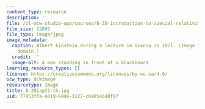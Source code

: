 ```yaml
---
content_type: resource
description: ''
file: /ol-ocw-studio-app/courses/8-20-introduction-to-special-relativity-january-iap-2021/77453ffa441968d41127c69854648f87_8-20iap21-th.jpg
file_size: 22801
file_type: image/jpeg
image_metadata:
  caption: Albert Einstein during a lecture in Vienna in 1921. (Image is in the public
    domain.)
  credit: ''
  image-alt: A man standing in front of a blackboard.
learning_resource_types: []
license: https://creativecommons.org/licenses/by-nc-sa/4.0/
ocw_type: OCWImage
resourcetype: Image
title: 8-20iap21-th.jpg
uid: 77453ffa-4419-68d4-1127-c69854648f87
---
```

